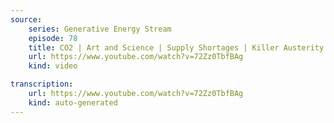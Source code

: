 ```yaml
---
source:
    series: Generative Energy Stream
    episode: 78
    title: CO2 | Art and Science | Supply Shortages | Killer Austerity | Authoritarianism
    url: https://www.youtube.com/watch?v=72Zz0TbfBAg
    kind: video

transcription:
    url: https://www.youtube.com/watch?v=72Zz0TbfBAg
    kind: auto-generated
---
```

